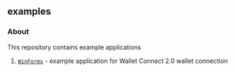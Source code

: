 ## examples

### About
This repository contains example applications

1. [`WinForms`](https://github.com/RemarkableTools/Mx.NET.Examples/tree/main/examples/WinForms) - example application for Wallet Connect 2.0 wallet connection